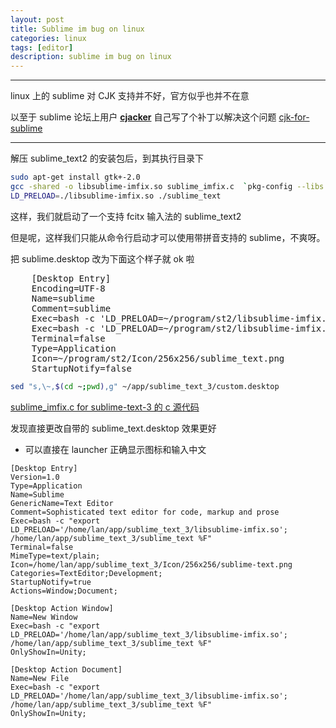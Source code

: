 ```yaml
---
layout: post
title: Sublime im bug on linux
categories: linux
tags: [editor]
description: sublime im bug on linux
---
```


---
linux 上的 sublime 对 CJK 支持并不好，官方似乎也并不在意

以至于 sublime 论坛上用户 **[cjacker](https://www.sublimetext.com/forum/memberlist.php?mode=viewprofile&u=9780&sid=5af5517cb058abf0bdb389d51730852c)** 自己写了个补丁以解决这个问题 [cjk-for-sublime](https://www.sublimetext.com/forum/viewtopic.php?f=3&t=7006&p=63513)

---
解压 sublime_text2 的安装包后，到其执行目录下
```bash
sudo apt-get install gtk+-2.0
gcc -shared -o libsublime-imfix.so sublime_imfix.c  `pkg-config --libs --cflags gtk+-2.0` -fPIC
LD_PRELOAD=./libsublime-imfix.so ./sublime_text
```
这样，我们就启动了一个支持 fcitx 输入法的 sublime_text2

但是呢，这样我们只能从命令行启动才可以使用带拼音支持的 sublime，不爽呀。

把 sublime.desktop 改为下面这个样子就 ok 啦
<pre>
    [Desktop Entry]
    Encoding=UTF-8
    Name=sublime
    Comment=sublime
    Exec=bash -c 'LD_PRELOAD=~/program/st2/libsublime-imfix.so /home/lan/program/st2/sublime_text' %F
    Exec=bash -c 'LD_PRELOAD=~/program/st2/libsublime-imfix.so /home/lan/program/st2/sublime_text' --new-window
    Terminal=false
    Type=Application
    Icon=~/program/st2/Icon/256x256/sublime_text.png
    StartupNotify=false
</pre>

```bash
sed "s,\~,$(cd ~;pwd),g" ~/app/sublime_text_3/custom.desktop
```

[sublime_imfix.c for sublime-text-3 的 c 源代码](https://gist.githubusercontent.com/ZhengxianLan/84f66a9ec5ccee72898d/raw/ba3db961dfe9b9abee75f0a35cbcd261bb83de99/sublime-inux-fix-im)

发现直接更改自带的 sublime_text.desktop 效果更好
 - 可以直接在 launcher 正确显示图标和输入中文
```
[Desktop Entry]
Version=1.0
Type=Application
Name=Sublime
GenericName=Text Editor
Comment=Sophisticated text editor for code, markup and prose
Exec=bash -c "export LD_PRELOAD='/home/lan/app/sublime_text_3/libsublime-imfix.so'; /home/lan/app/sublime_text_3/sublime_text %F"
Terminal=false
MimeType=text/plain;
Icon=/home/lan/app/sublime_text_3/Icon/256x256/sublime-text.png
Categories=TextEditor;Development;
StartupNotify=true
Actions=Window;Document;

[Desktop Action Window]
Name=New Window
Exec=bash -c "export LD_PRELOAD='/home/lan/app/sublime_text_3/libsublime-imfix.so'; /home/lan/app/sublime_text_3/sublime_text %F"
OnlyShowIn=Unity;

[Desktop Action Document]
Name=New File
Exec=bash -c "export LD_PRELOAD='/home/lan/app/sublime_text_3/libsublime-imfix.so'; /home/lan/app/sublime_text_3/sublime_text %F"
OnlyShowIn=Unity;
```
